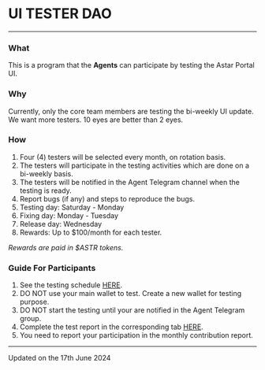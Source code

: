 # UI TESTER DAO

---
### What
This is a program that the **Agents** can participate by testing the Astar Portal UI.

### Why
Currently, only the core team members are testing the bi-weekly UI update. We want more testers. 10 eyes are better than 2 eyes.

### How
1. Four (4) testers will be selected every month, on rotation basis.
2. The testers will participate in the testing activities which are done on a bi-weekly basis.
3. The testers will be notified in the Agent Telegram channel when the testing is ready.
4. Report bugs (if any) and steps to reproduce the bugs.
5. Testing day: Saturday - Monday
6. Fixing day: Monday - Tuesday
7. Release day: Wednesday
8. Rewards: Up to $100/month for each tester.

*Rewards are paid in $ASTR tokens.*

### Guide For Participants
1. See the testing schedule [HERE](https://docs.google.com/spreadsheets/d/1wVtQ5zMVJYgQaXrQE88lm6zfIqZRu-S-e4fRRGWDGws/edit?usp=sharing).
2. DO NOT use your main wallet to test. Create a new wallet for testing purpose.
3. DO NOT start the testing until your are notified in the Agent Telegram group.
4. Complete the test report in the corresponding tab [HERE](https://docs.google.com/spreadsheets/d/1wVtQ5zMVJYgQaXrQE88lm6zfIqZRu-S-e4fRRGWDGws/edit?usp=sharing).
5. You need to report your participation in the monthly contribution report.

---
Updated on the 17th June 2024
